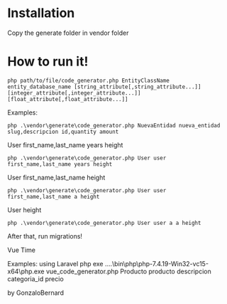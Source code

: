 # Installation
Copy the generate folder in vendor folder 

# How to run it!
    php path/to/file/code_generator.php EntityClassName entity_database_name [string_attribute[,string_attribute...]] [integer_attribute[,integer_attribute...]] [float_attribute[,float_attribute...]]

Examples:

    php .\vendor\generate\code_generator.php NuevaEntidad nueva_entidad slug,descripcion id,quantity amount

User first_name,last_name years height

    php .\vendor\generate\code_generator.php User user first_name,last_name years height


User first_name,last_name height

    php .\vendor\generate\code_generator.php User user first_name,last_name a height


User height

    php .\vendor\generate\code_generator.php User user a a height


After that, run migrations!


Vue Time

Examples:
    using Laravel php exe
    ..\..\bin\php\php-7.4.19-Win32-vc15-x64\php.exe vue_code_generator.php Producto producto descripcion categoria_id precio

by GonzaloBernard

